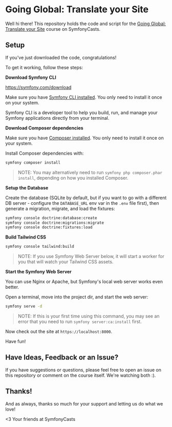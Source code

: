 # Going Global: Translate your Site

Well hi there! This repository holds the code and script for the
[Going Global: Translate your Site](https://symfonycasts.com/screencast/translations)
course on SymfonyCasts.

## Setup

If you've just downloaded the code, congratulations!

To get it working, follow these steps:

**Download Symfony CLI**

https://symfony.com/download

Make sure you have [Symfony CLI installed](https://symfony.com/download).
You only need to install it once on your system.

Symfony CLI is a developer tool to help you build, run, and manage
your Symfony applications directly from your terminal.

**Download Composer dependencies**

Make sure you have [Composer installed](https://getcomposer.org/download/).
You only need to install it once on your system.

Install Composer dependencies with:

```bash
symfony composer install
```

> NOTE: You may alternatively need to run `symfony php composer.phar install`,
> depending on how you installed Composer.

**Setup the Database**

Create the database (SQLite by default, but if you want to go with
a different DB server - configure the `DATABASE_URL` env var in the `.env`
file first), then generate a migration, migrate, and load the fixtures:

```bash
symfony console doctrine:database:create
symfony console doctrine:migrations:migrate
symfony console doctrine:fixtures:load
```

**Build Tailwind CSS**

```bash
symfony console tailwind:build
```

> NOTE: If you use Symfony Web Server below, it will start
> a worker for you that will watch your Tailwind CSS assets.

**Start the Symfony Web Server**

You can use Nginx or Apache, but Symfony's local web server works
even better.

Open a terminal, move into the project dir, and start the web server:

```bash
symfony serve -d
```

> NOTE: If this is your first time using this command, you may see an
> error that you need to run `symfony server:ca:install` first.

Now check out the site at `https://localhost:8000`.

Have fun!

## Have Ideas, Feedback or an Issue?

If you have suggestions or questions, please feel free to open an issue
on this repository or comment on the course itself. We're watching both :).

## Thanks!

And as always, thanks so much for your support and letting us do what we love!

<3 Your friends at SymfonyCasts
